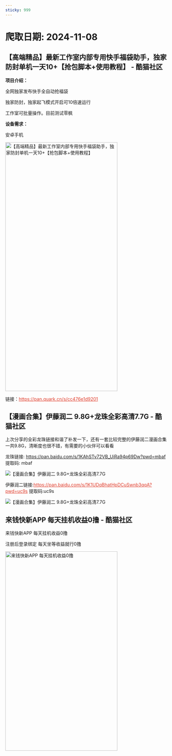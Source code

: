 ```yaml
---
sticky: 999
---
```

# 爬取日期: 2024-11-08
## 【高端精品】最新工作室内部专用快手福袋助手，独家防封单机一天10+【抢包脚本+使用教程】 - 酷猫社区
<div> 
 <p><strong>项目介绍：</strong></p> 
</div> 
<div> 
 <p>全网独家发布快手全自动抢福袋</p> 
</div> 
<div> 
 <p>独家防封，独家起飞模式开启可10倍速运行</p> 
</div> 
<div> 
 <p>工作室可批量操作。目前测试零枫</p> 
</div> 
<div> 
 <p><strong>设备需求：</strong></p> 
</div> 
<div> 
 <p>安卓手机</p> 
 <p></p><div class="el-image"><img src="https://image.smallfawn.work/?url=https://static.xkwo.com/xiaok/bcdc87a554024670acdff46ab2db8fb2.jpg" alt="【高端精品】最新工作室内部专用快手福袋助手，独家防封单机一天10+【抢包脚本+使用教程】" width="350" height="778" class="el-image__inner el-image__preview" referrerpolicy="no-referrer"></div><p></p> 
 <p>链接：<span style="color: #e03e2d;"><a style="color: #e03e2d;" href="https://pan.quark.cn/s/cc476e1d9201" target="_blank">https://pan.quark.cn/s/cc476e1d9201</a></span></p> 
</div>

## 【漫画合集】伊藤润二 9.8G+龙珠全彩高清7.7G - 酷猫社区
<p>上次分享的全彩龙珠链接和谐了补发一下，还有一套比较完整的伊藤润二漫画合集一共9.8G，清晰度也很不错，有需要的小伙伴可以看看</p> 
<p>龙珠链接: <a href="https://pan.baidu.com/s/1KAhSTv72VB_UiRa94p69Dw?pwd=mbaf" target="_blank">https://pan.baidu.com/s/1KAhSTv72VB_UiRa94p69Dw?pwd=mbaf</a> 提取码: mbaf</p> 
<p></p><div class="el-image"><img src="https://image.smallfawn.work/?url=https://static.xkwo.com/xiaok/5f9142b708ee49d499dce7bb539d7af2.jpg" alt="【漫画合集】伊藤润二 9.8G+龙珠全彩高清7.7G" class="el-image__inner el-image__preview" referrerpolicy="no-referrer"></div><p></p> 
<p>伊藤润二链接:<span style="color: #e03e2d;"><a style="color: #e03e2d;" href="https://pan.baidu.com/s/1K1UDqBhatHpDCuSwnb3qqA?pwd=uc9s" target="_blank">https://pan.baidu.com/s/1K1UDqBhatHpDCuSwnb3qqA?pwd=uc9s</a></span> 提取码:uc9s</p> 
<p></p><div class="el-image"><img src="https://image.smallfawn.work/?url=https://static.xkwo.com/xiaok/956911a769b14c4999ed28ea0a5ec17a.jpg" alt="【漫画合集】伊藤润二 9.8G+龙珠全彩高清7.7G" class="el-image__inner el-image__preview" referrerpolicy="no-referrer"></div><p></p>

## 来钱快新APP 每天挂机收益0撸 - 酷猫社区
<p>来钱快新APP 每天挂机收益0撸</p> 
<p>注册后登录绑定 每天坐等收益就行0撸</p> 
<p></p><div class="el-image"><img src="https://image.smallfawn.work/?url=https://static.xkwo.com/xiaok/18c77d294f514df582099767b6d23aab.jpg" alt="来钱快新APP 每天挂机收益0撸" width="350" height="623" class="el-image__inner el-image__preview" referrerpolicy="no-referrer"></div><p></p>

